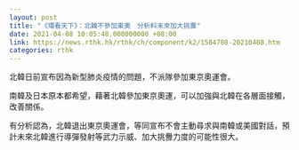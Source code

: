 ```yaml
---
layout: post
title: "《環看天下》：北韓不參加東奧　分析料未來加大挑釁"
date: 2021-04-08 10:05:48.000000000 +08:00
link: https://news.rthk.hk/rthk/ch/component/k2/1584708-20210408.htm
categories: rthk
---
```


北韓日前宣布因為新型肺炎疫情的問題，不派隊參加東京奧運會。

南韓及日本原本都希望，藉著北韓參加東京奧運，可以加強與北韓在各層面接觸，改善關係。

有分析認為，北韓退出東京奧運會，等同宣布不會主動尋求與南韓或美國對話，預計未來北韓進行導彈發射等武力示威、加大挑釁力度的可能性很大。
